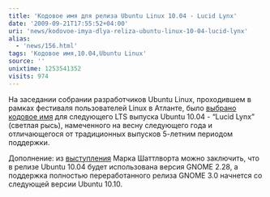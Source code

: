 ```yaml
---
title: 'Кодовое имя для релиза Ubuntu Linux 10.04 - Lucid Lynx'
date: '2009-09-21T17:55:52+04:00'
uri: 'news/kodovoe-imya-dlya-reliza-ubuntu-linux-10-04-lucid-lynx'
alias: 
  - 'news/156.html'
tags: 'Кодовое имя,10.04,Ubuntu Linux'
source: ''
unixtime: 1253541352
visits: 974
---
```

На заседании собрании разработчиков Ubuntu Linux, проходившем в рамках фестиваля пользователей Linux в Атланте, было [выбрано](http://ostatic.com/blog/ubuntu-version-9-10-code-named-lucid-lynx) [кодовое имя](https://wiki.ubuntu.com/DevelopmentCodeNames) для следующего LTS выпуска Ubuntu 10.04 - “Lucid Lynx” (светлая рысь), намеченного на весну следующего года и отличающегося от традиционных выпусков 5-летним периодом поддержки.

Дополнение: из [выступления](https://www.youtube.com/watch?v=l02bhwofEqw) Марка Шаттлворта можно заключить, что в релизе Ubuntu 10.04 будет использована версия GNOME 2.28, а поддержка полностью переработанного релиза GNOME 3.0 начнется со следующей версии Ubuntu 10.10.
